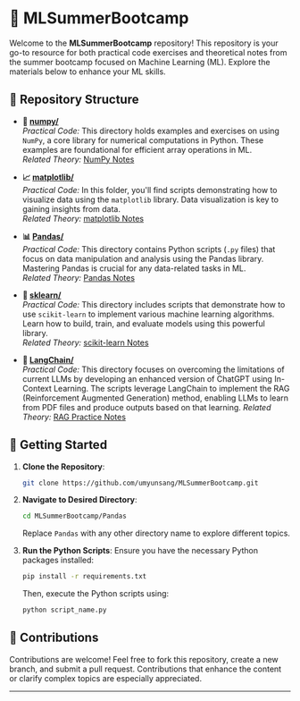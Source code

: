 # 🌟 MLSummerBootcamp

Welcome to the **MLSummerBootcamp** repository! This repository is your go-to resource for both practical code exercises and theoretical notes from the summer bootcamp focused on Machine Learning (ML). Explore the materials below to enhance your ML skills.

## 📂 Repository Structure

- **📐 [numpy/](./numpy_basic)**  
  *Practical Code:* This directory holds examples and exercises on using `NumPy`, a core library for numerical computations in Python. These examples are foundational for efficient array operations in ML.  
  *Related Theory:* [NumPy Notes](./Notes/NumPy)

- **📈 [matplotlib/](./matplotlib)**  
  *Practical Code:* In this folder, you'll find scripts demonstrating how to visualize data using the `matplotlib` library. Data visualization is key to gaining insights from data.  
  *Related Theory:* [matplotlib Notes](./Notes/Matplotlib)

- **📊 [Pandas/](./Pandas)**  
  *Practical Code:* This directory contains Python scripts (`.py` files) that focus on data manipulation and analysis using the Pandas library. Mastering Pandas is crucial for any data-related tasks in ML.  
  *Related Theory:* [Pandas Notes](./Notes/Pandas)

- **🤖 [sklearn/](./sklearn)**  
  *Practical Code:* This directory includes scripts that demonstrate how to use `scikit-learn` to implement various machine learning algorithms. Learn how to build, train, and evaluate models using this powerful library.  
  *Related Theory:* [scikit-learn Notes](./Notes/Sklearn)

- **🔗 [LangChain/](./rag_practice)**  
  *Practical Code:* This directory focuses on overcoming the limitations of current LLMs by developing an enhanced version of ChatGPT using In-Context Learning. The scripts leverage LangChain to implement the RAG (Reinforcement Augmented Generation) method, enabling LLMs to learn from PDF files and produce outputs based on that learning.
  *Related Theory:* [RAG Practice Notes](./Notes/LangChain)


## 🚀 Getting Started

1. **Clone the Repository**: 
   ```bash
   git clone https://github.com/umyunsang/MLSummerBootcamp.git
   ```
   
2. **Navigate to Desired Directory**:
   ```bash
   cd MLSummerBootcamp/Pandas
   ```
   Replace `Pandas` with any other directory name to explore different topics.

3. **Run the Python Scripts**: 
   Ensure you have the necessary Python packages installed:
   ```bash
   pip install -r requirements.txt
   ```
   Then, execute the Python scripts using:
   ```bash
   python script_name.py
   ```

## 🤝 Contributions

Contributions are welcome! Feel free to fork this repository, create a new branch, and submit a pull request. Contributions that enhance the content or clarify complex topics are especially appreciated.

---
